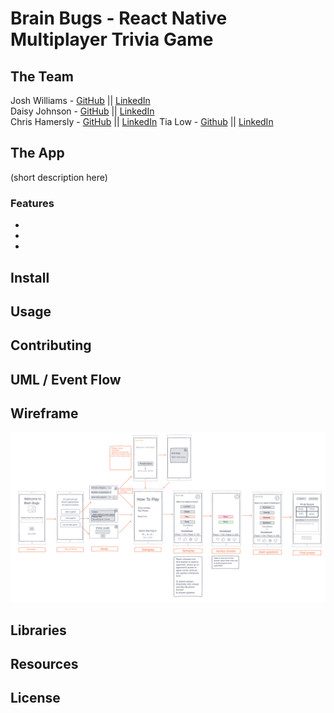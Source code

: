 # Brain Bugs - React Native Multiplayer Trivia Game

## The Team
   
Josh Williams - [GitHub](https://github.com/jswill88) || [LinkedIn](https://www.linkedin.com/in/joshua-s-williams/)   
Daisy Johnson - [GitHub](https://github.com/daisyjanejohnson) || [LinkedIn](https://www.linkedin.com/in/daisyjane-johnson/)   
Chris Hamersly - [GitHub](https://github.com/christopherhamersly) || [LinkedIn](https://www.linkedin.com/in/christopher-hamersly/)
Tia Low - [Github](https://github.com/TiaLow) || [LinkedIn](https://www.linkedin.com/in/tia-low/)

## The App

(short description here)

### Features

- 
- 
- 

## Install

## Usage

## Contributing

## UML / Event Flow

## Wireframe
![wireframe image](assets/wireframe.png)

## Libraries

## Resources

## License
